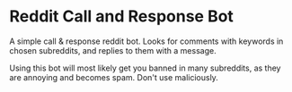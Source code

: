 # Reddit Call and Response Bot
A simple call &amp; response reddit bot.
Looks for comments with keywords in chosen subreddits, and replies to them with a message.

Using this bot will most likely get you banned in many subreddits, as they are annoying and becomes spam.
Don't use maliciously.
